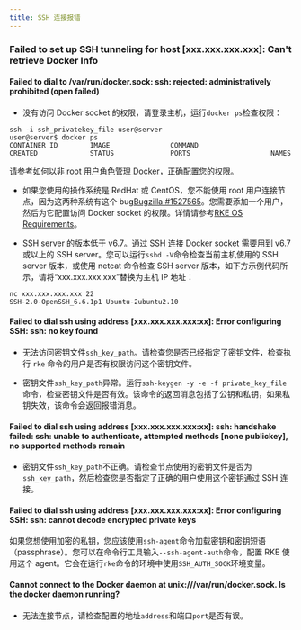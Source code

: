 ```yaml
---
title: SSH 连接报错
---
```


### Failed to set up SSH tunneling for host [xxx.xxx.xxx.xxx]: Can't retrieve Docker Info

#### Failed to dial to /var/run/docker.sock: ssh: rejected: administratively prohibited (open failed)

- 没有访问 Docker socket 的权限，请登录主机，运行`docker ps`检查权限：

```shell
ssh -i ssh_privatekey_file user@server
user@server$ docker ps
CONTAINER ID        IMAGE               COMMAND                  CREATED             STATUS              PORTS                    NAMES
```

请参考[如何以非 root 用户角色管理 Docker](https://docs.docker.com/install/linux/linux-postinstall/#manage-docker-as-a-non-root-user)，正确配置您的权限。

- 如果您使用的操作系统是 RedHat 或 CentOS，您不能使用 root 用户连接节点，因为这两种系统有这个 bug[Bugzilla #1527565](https://bugzilla.redhat.com/show_bug.cgi?id=1527565)。您需要添加一个用户，然后为它配置访问 Docker socket 的权限。详情请参考[RKE OS Requirements](/docs/rke/os/_index)。

- SSH server 的版本低于 v6.7。通过 SSH 连接 Docker socket 需要用到 v6.7 或以上的 SSH server。您可以运行`sshd -V`命令检查当前主机使用的 SSH server 版本，或使用 netcat 命令检查 SSH server 版本，如下方示例代码所示，请将“xxx.xxx.xxx.xxx”替换为主机 IP 地址：

```shell
nc xxx.xxx.xxx.xxx 22
SSH-2.0-OpenSSH_6.6.1p1 Ubuntu-2ubuntu2.10
```

#### Failed to dial ssh using address [xxx.xxx.xxx.xxx:xx]: Error configuring SSH: ssh: no key found

- 无法访问密钥文件`ssh_key_path`。请检查您是否已经指定了密钥文件，检查执行 `rke` 命令的用户是否有权限访问这个密钥文件。

- 密钥文件`ssh_key_path`异常。运行`ssh-keygen -y -e -f private_key_file`命令，检查密钥文件是否有效。该命令的返回消息包括了公钥和私钥，如果私钥失效，该命令会返回报错消息。

#### Failed to dial ssh using address [xxx.xxx.xxx.xxx:xx]: ssh: handshake failed: ssh: unable to authenticate, attempted methods [none publickey], no supported methods remain

- 密钥文件`ssh_key_path`不正确。请检查节点使用的密钥文件是否为`ssh_key_path`，然后检查您是否指定了正确的用户使用这个密钥通过 SSH 连接。

#### Failed to dial ssh using address [xxx.xxx.xxx.xxx:xx]: Error configuring SSH: ssh: cannot decode encrypted private keys

如果您想使用加密的私钥，您应该使用`ssh-agent`命令加载密钥和密钥短语（passphrase）。您可以在命令行工具输入`--ssh-agent-auth`命令，配置 RKE 使用这个 agent。它会在运行`rke`命令的环境中使用`SSH_AUTH_SOCK`环境变量。

#### Cannot connect to the Docker daemon at unix:///var/run/docker.sock. Is the docker daemon running?

- 无法连接节点，请检查配置的地址`address`和端口`port`是否有误。
